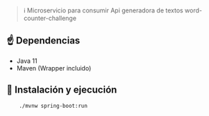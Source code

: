 > ℹ️ Microservicio para consumir Api  generadora de textos word-counter-challenge

## ☝️ Dependencias

* Java 11
* Maven (Wrapper incluido)

## 🚀 Instalación y ejecución

```bash
    ./mvnw spring-boot:run
```